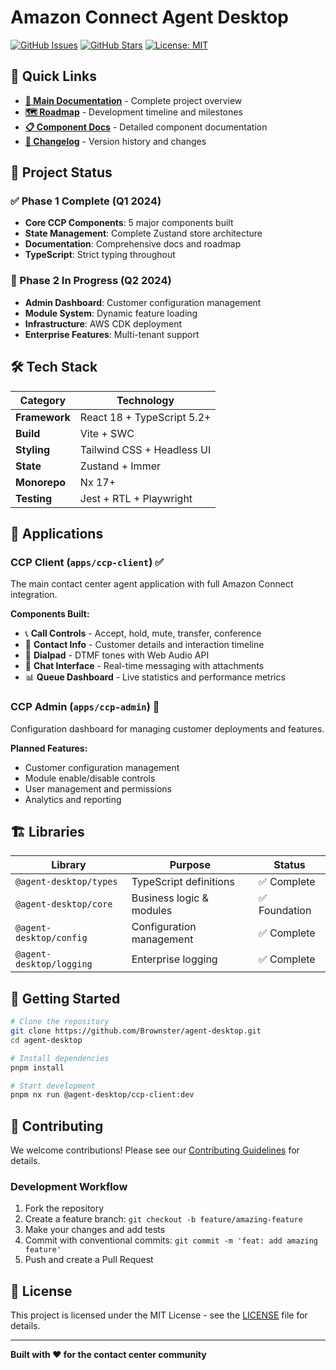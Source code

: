 # Amazon Connect Agent Desktop

[![GitHub Issues](https://img.shields.io/github/issues/Brownster/agent-desktop)](https://github.com/Brownster/agent-desktop/issues)
[![GitHub Stars](https://img.shields.io/github/stars/Brownster/agent-desktop)](https://github.com/Brownster/agent-desktop/stargazers)
[![License: MIT](https://img.shields.io/badge/License-MIT-yellow.svg)](https://opensource.org/licenses/MIT)

## 🚀 Quick Links

- **[📖 Main Documentation](../README.md)** - Complete project overview
- **[🗺️ Roadmap](../ROADMAP.md)** - Development timeline and milestones  
- **[📋 Component Docs](../docs/COMPONENTS.md)** - Detailed component documentation
- **[📝 Changelog](../CHANGELOG.md)** - Version history and changes

## 🎯 Project Status

### ✅ Phase 1 Complete (Q1 2024)
- **Core CCP Components**: 5 major components built
- **State Management**: Complete Zustand store architecture
- **Documentation**: Comprehensive docs and roadmap
- **TypeScript**: Strict typing throughout

### 🚧 Phase 2 In Progress (Q2 2024)
- **Admin Dashboard**: Customer configuration management
- **Module System**: Dynamic feature loading
- **Infrastructure**: AWS CDK deployment
- **Enterprise Features**: Multi-tenant support

## 🛠️ Tech Stack

| Category | Technology |
|----------|------------|
| **Framework** | React 18 + TypeScript 5.2+ |
| **Build** | Vite + SWC |
| **Styling** | Tailwind CSS + Headless UI |
| **State** | Zustand + Immer |
| **Monorepo** | Nx 17+ |
| **Testing** | Jest + RTL + Playwright |

## 📱 Applications

### CCP Client (`apps/ccp-client`) ✅
The main contact center agent application with full Amazon Connect integration.

**Components Built:**
- 📞 **Call Controls** - Accept, hold, mute, transfer, conference
- 👤 **Contact Info** - Customer details and interaction timeline  
- 🔢 **Dialpad** - DTMF tones with Web Audio API
- 💬 **Chat Interface** - Real-time messaging with attachments
- 📊 **Queue Dashboard** - Live statistics and performance metrics

### CCP Admin (`apps/ccp-admin`) 🚧
Configuration dashboard for managing customer deployments and features.

**Planned Features:**
- Customer configuration management
- Module enable/disable controls
- User management and permissions
- Analytics and reporting

## 🏗️ Libraries

| Library | Purpose | Status |
|---------|---------|--------|
| `@agent-desktop/types` | TypeScript definitions | ✅ Complete |
| `@agent-desktop/core` | Business logic & modules | ✅ Foundation |
| `@agent-desktop/config` | Configuration management | ✅ Complete |
| `@agent-desktop/logging` | Enterprise logging | ✅ Complete |

## 🚀 Getting Started

```bash
# Clone the repository
git clone https://github.com/Brownster/agent-desktop.git
cd agent-desktop

# Install dependencies
pnpm install

# Start development
pnpm nx run @agent-desktop/ccp-client:dev
```

## 🤝 Contributing

We welcome contributions! Please see our [Contributing Guidelines](../CONTRIBUTING.md) for details.

### Development Workflow
1. Fork the repository
2. Create a feature branch: `git checkout -b feature/amazing-feature`
3. Make your changes and add tests
4. Commit with conventional commits: `git commit -m 'feat: add amazing feature'`
5. Push and create a Pull Request

## 📄 License

This project is licensed under the MIT License - see the [LICENSE](../LICENSE) file for details.

---

**Built with ❤️ for the contact center community**